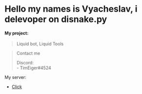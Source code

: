 # Hello my names is Vyacheslav, i delevoper on disnake.py
#### My project:
> Liquid bot, Liquid Tools

>Contact me
>
>   Discord:  
      - TimEiger#4524


My server:

  - [Click](https://discord.gg/Tk9R9CH8Z3)

